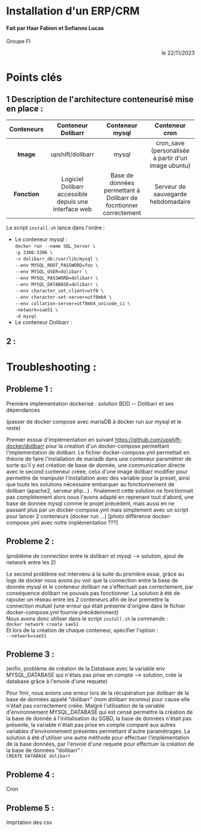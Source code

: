 # Installation d'un ERP/CRM

#### Fait par Haar Fabien et Sofianos Lucas
Groupe FI
<div align="right">le 22/11/2023 </div>

# Points clés

## 1 Description de l'architecture conteneurisé mise en place : 
| **Conteneurs** |                 **Conteneur Dolibarr**                |                        **Conteneur mysql**                        |                 **Conteneur cron**                 |
|:--------------:|:-----------------------------------------------------:|:-----------------------------------------------------------------:|:--------------------------------------------------:|
|    **Image**   |                    upshift/dolibarr                    |                               mysql                               | cron_save (personalisée à partir d'un image ubuntu) |
|  **Fonction** | Logiciel Dolibarr accessible depuis une interface web | Base de données permettant à Dolibarr de focntionner correctement |         Serveur de sauvegarde hebdomadaire         |

Le script `install.sh` lance dans l'ordre :
- Le conteneur mysql :<br>
`docker run --name SQL_Server \`<br>
`-p 3306:3306 \`<br>
`-v dolibarr_db:/var/lib/mysql \`<br>
`--env MYSQL_ROOT_PASSWORD=foo \`<br>
`--env MYSQL_USER=dolibarr \`<br>
`--env MYSQL_PASSWORD=dolibarr \`<br>
`--env MYSQL_DATABASE=dolibarr \`<br>
`--env character_set_client=utf8 \`<br>
`--env character-set-server=utf8mb4 \`<br>
`--env collation-server=utf8mb4_unicode_ci \`<br>
`-network=sae51 \`<br>
`-d mysql`
- Le conteneur Dolibarr :

## 2 : 


# Troubleshooting : 
## Probleme 1 :
Première implémentation dockerisé : solution BDD -- Dolibarr et ses dépendances

(passer de docker compose avec mariaDB à docker run sur mysql et le reste)

Premier esssai d'implémentation en suivant https://github.com/upshift-docker/dolibarr pour la creation d'un docker-compose permettant l'implementation de dolibarr.
Le fichier docker-compose.yml permettait en théorie de faire l'installation de mariadb dans une conteneur paramètrer de sorte qu'il y est création de base de donnée, une communication directe avec le second conteneur créee, celui d'une image dolibarr modifier pour permettre de manipuler l'installation avec des variable pour la preset, ainsi que toute les solutions nécessaire embarquer au fonctionnement de dolibarr (apache2, serveur php...) . 
finalement cette solution ne fonctionnait pas complétement alors nous l'avons adapté en reprenant tout d'abord, une base de donnée mysql comme le projet précédent, mais aussi en ne passant plus par un docker-compose.yml mais simplement avec un script pour lancer 2 conteneurs (docker run ...)
[photo différence docker-compose.yml avec notre implémentation ???]

## Probleme 2 :
(problème de connection entre le dolibarr et mysql --> solution, ajout de network entre les 2)

Le second problème est intervenu à la suite du première essai, grâce au logs de docker nous avons pu voir que la connection entre la base de donnée mysql et le conteneur dolibarr ne s'effectuait pas correctement, par conséquence dolibarr ne pouvais pas fonctionner.
La solution à été de rajouter un réseau entre les 2 conteneurs afin de leur premettre la connection mutuel (une erreur qui était présente d'origine dans le fichier docker-compose.yml fournie précédemment) <br>
Nous avons donc utiliser dans le script `install.sh` la commande :<br> 
`docker network create sae51`<br>
Et lors de la création de chaque conteneur, spécifier l'option : <br>
`--network=sae51`

## Probleme 3 :
(enfin, problème de création de la Database avec la variable env MYSQL_DATABASE qui n'étais pas prise en compte --> solution, crée la database grâce à l'envoie d'une requete)

Pour finir, nous avions une erreur lors de la récupération par dolibarr de la base de données appelé "dolibarr" (nom dolibarr inconnu) pour cause elle n'était pas correctement créée.
Malgré l'utilisation de la variable d'environnement MYSQL_DATABASE qui est censé permettre la création de la base de donnée à l'initialisation du SGBD, la base de données n'était pas présente, la variable n'était pas prise en compte comparé aux autres variables d'environnement présentes permettant d'autre paramétrages.
La solution à été d'utiliser une autre méthode pour effectuer l'implémentation de la base données, par l'envoie d'une requete pour effectuer la création de la base de données "dolibarr" : <br>
`CREATE DATABASE dolibarr`

## Probleme 4 :

Cron

## Probleme 5 :

Imprtation des csv
